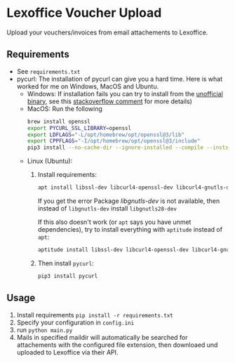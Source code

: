 # Lexoffice Voucher Upload

Upload your vouchers/invoices from email attachements to Lexoffice.

## Requirements
- See `requirements.txt`
- pycurl: The installation of pycurl can give you a hard time. Here is what worked for me on Windows, MacOS and Ubuntu.
    - Windows: If installation fails you can try to install from the [unofficial binary](https://www.lfd.uci.e~du/~gohlke/pythonlibs/#pycurl), see this  [stackoverflow comment](https://stackoverflow.com/a/53598619/6679493) for more details)
    - MacOS: Run the following
        ```bash
        brew install openssl
        export PYCURL_SSL_LIBRARY=openssl
        export LDFLAGS="-L/opt/homebrew/opt/openssl@3/lib"
        export CPPFLAGS="-I/opt/homebrew/opt/openssl@3/include"
        pip3 install --no-cache-dir --ignore-installed --compile --install-option="--with-openssl" pycurl
        ```
    - Linux (Ubuntu):
        1. Install requirements:
            ```bash
            apt install libssl-dev libcurl4-openssl-dev libcurl4-gnutls-dev libgnutls-dev python3-dev
            ```
            If you get the error Package *libgnutls-dev* is not available, then instead of `libgnutls-dev` install `libgnutls28-dev`
            
            If this also doesn't work (or `apt` says you have unmet dependencies), try to install everything with `aptitude` instead of `apt`:
            ```bash
            aptitude install libssl-dev libcurl4-openssl-dev libcurl4-gnutls-dev python3-dev
            ```

        2. Then install `pycurl`:
            ```bash
            pip3 install pycurl
            ```

## Usage
1. Install requirements `pip install -r requirements.txt`
2. Specify your configuration in `config.ini`
3. run `python main.py` 
4. Mails in specified maildir will automatically be searched for attachements with the configured file extension, then downloaed und uploaded to Lexoffice via their API.